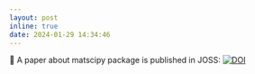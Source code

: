```yaml
---
layout: post
inline: true
date: 2024-01-29 14:34:46
---
```


:tada: A paper about matscipy package is published in JOSS: [![DOI](https://joss.theoj.org/papers/10.21105/joss.05668/status.svg)](https://doi.org/10.21105/joss.05668)

